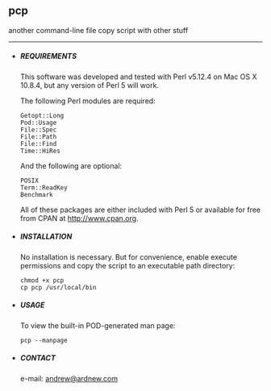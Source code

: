 ## pcp
another command-line file copy script with other stuff

---

- ##### REQUIREMENTS

   This software was developed and tested with Perl v5.12.4 on Mac OS X 10.8.4, but any version of Perl 5 will work.

   The following Perl modules are required:
   
   ```
   Getopt::Long
   Pod::Usage
   File::Spec
   File::Path
   File::Find
   Time::HiRes
   ```

   And the following are optional:

   ```
   POSIX
   Term::ReadKey
   Benchmark
   ```

   All of these packages are either included with Perl 5 or available for free from CPAN at <http://www.cpan.org>.

- ##### INSTALLATION

   No installation is necessary. But for convenience, enable execute permissions and copy the script to an executable path directory:

   ```
   chmod +x pcp
   cp pcp /usr/local/bin
   ```

- ##### USAGE

   To view the built-in POD-generated man page:

   ```
   pcp --manpage
   ```

- ##### CONTACT

   e-mail: <andrew@ardnew.com>
